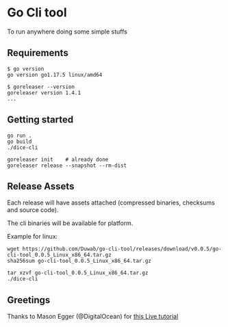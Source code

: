 # Go Cli tool

To run anywhere doing some simple stuffs

## Requirements

```
$ go version
go version go1.17.5 linux/amd64

$ goreleaser --version
goreleaser version 1.4.1
...
```

## Getting started

```
go run .
go build
./dice-cli

goreleaser init    # already done
goreleaser release --snapshot --rm-dist
```


## Release Assets

Each release will have assets attached (compressed binaries, checksums and source code).

The cli binaries will be available for platform.

Example for linux:

```
wget https://github.com/Duwab/go-cli-tool/releases/download/v0.0.5/go-cli-tool_0.0.5_Linux_x86_64.tar.gz
sha256sum go-cli-tool_0.0.5_Linux_x86_64.tar.gz

tar xzvf go-cli-tool_0.0.5_Linux_x86_64.tar.gz
./dice-cli
```

## Greetings

Thanks to Mason Egger (@DigitalOcean) for [this Live tutorial](https://www.youtube.com/watch?v=PP4CVvgLXrU)